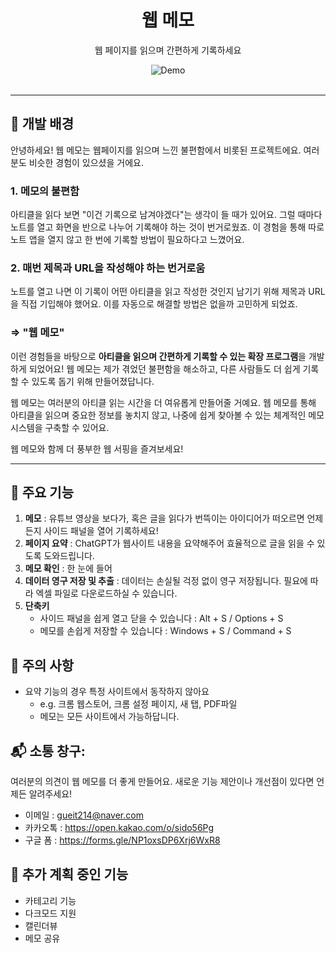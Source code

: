 
<div align='center'>
   <h1>웹 메모</h1>
   <p>웹 페이지를 읽으며 간편하게 기록하세요</p>
   <div>
      <img src="https://github.com/user-attachments/assets/f4001fa8-27e8-44bf-b5d8-0cb2c35b2949" alt="Demo" />
   </div>
   <br />
</div>

---

## 🤔 개발 배경

안녕하세요! 웹 메모는 웹페이지를 읽으며 느낀 불편함에서 비롯된 프로젝트에요. 여러분도 비슷한 경험이 있으셨을 거에요.

### 1. 메모의 불편함

아티클을 읽다 보면 "이건 기록으로 남겨야겠다"는 생각이 들 때가 있어요. 그럴 때마다 노트를 열고 화면을 반으로 나누어 기록해야 하는 것이 번거로웠죠. 이 경험을 통해 따로 노트 앱을 열지 않고 한 번에 기록할 방법이 필요하다고 느꼈어요.

### 2. 매번 제목과 URL을 작성해야 하는 번거로움

노트를 열고 나면 이 기록이 어떤 아티클을 읽고 작성한 것인지 남기기 위해 제목과 URL을 직접 기입해야 했어요. 이를 자동으로 해결할 방법은 없을까 고민하게 되었죠.

### ⇒ "웹 메모"

이런 경험들을 바탕으로 **아티클을 읽으며 간편하게 기록할 수 있는 확장 프로그램**을 개발하게 되었어요! 웹 메모는 제가 겪었던 불편함을 해소하고, 다른 사람들도 더 쉽게 기록할 수 있도록 돕기 위해 만들어졌답니다.

웹 메모는 여러분의 아티클 읽는 시간을 더 여유롭게 만들어줄 거예요. 웹 메모를 통해 아티클을 읽으며 중요한 정보를 놓치지 않고, 나중에 쉽게 찾아볼 수 있는 체계적인 메모 시스템을 구축할 수 있어요.

웹 메모와 함께 더 풍부한 웹 서핑을 즐겨보세요!

---

## 📝 주요 기능

1. **메모** : 유튜브 영상을 보다가, 혹은 글을 읽다가 번뜩이는 아이디어가 떠오르면 언제든지 사이드 패널을 열어 기록하세요!
2. **페이지 요약** : ChatGPT가 웹사이트 내용을 요약해주어 효율적으로 글을 읽을 수 있도록 도와드립니다.
3. **메모 확인** : 한 눈에 들어
4. **데이터 영구 저장 및 추출** : 데이터는 손실될 걱정 없이 영구 저장됩니다. 필요에 따라 엑셀 파일로 다운로드하실 수 있습니다.
5. **단축키** 
    - 사이드 패널을 쉽게 열고 닫을 수 있습니다 : Alt + S / Options + S
    - 메모를 손쉽게 저장할 수 있습니다 : Windows + S / Command + S

## 🚨 주의 사항

- 요약 기능의 경우 특정 사이트에서 동작하지 않아요
    - e.g. 크롬 웹스토어, 크롬 설정 페이지, 새 탭, PDF파일
    - 메모는 모든 사이트에서 가능하답니다.


## 📬 소통 창구:

여러분의 의견이 웹 메모를 더 좋게 만들어요. 새로운 기능 제안이나 개선점이 있다면 언제든 알려주세요!

- 이메일 : [gueit214@naver.com](mailto:gueit214@naver.com)
- 카카오톡 : https://open.kakao.com/o/sido56Pg
- 구글 폼 : https://forms.gle/NP1oxsDP6Xrj6WxR8

## **🤔 추가 계획 중인 기능**

- 카테고리 기능
- 다크모드 지원
- 캘린더뷰
- 메모 공유

